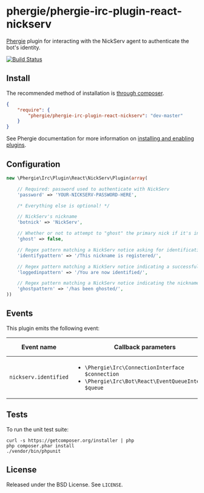 # phergie/phergie-irc-plugin-react-nickserv

[Phergie](http://github.com/phergie/phergie-irc-bot-react/) plugin for interacting with the NickServ agent to authenticate the bot's identity.

[![Build Status](https://secure.travis-ci.org/phergie/phergie-irc-plugin-react-nickserv.png?branch=master)](http://travis-ci.org/phergie/phergie-irc-plugin-react-nickserv)

## Install

The recommended method of installation is [through composer](http://getcomposer.org).

```JSON
{
    "require": {
        "phergie/phergie-irc-plugin-react-nickserv": "dev-master"
    }
}
```

See Phergie documentation for more information on
[installing and enabling plugins](https://github.com/phergie/phergie-irc-bot-react/wiki/Usage#plugins).

## Configuration

```php
new \Phergie\Irc\Plugin\React\NickServ\Plugin(array(

    // Required: password used to authenticate with NickServ
    'password' => 'YOUR-NICKSERV-PASSWORD-HERE',

    /* Everything else is optional! */

    // NickServ's nickname
    'botnick' => 'NickServ',

    // Whether or not to attempt to "ghost" the primary nick if it's in use
    'ghost' => false,

    // Regex pattern matching a NickServ notice asking for identification
    'identifypattern' => '/This nickname is registered/',

    // Regex pattern matching a NickServ notice indicating a successful login
    'loggedinpattern' => '/You are now identified/',

    // Regex pattern matching a NickServ notice indicating the nickname has been ghosted
    'ghostpattern' => '/has been ghosted/',
))
```

## Events

This plugin emits the following event:

Event name | Callback parameters | Emitted on
-----------|---------------------|-----------
`nickserv.identified` | <ul><li>`\Phergie\Irc\ConnectionInterface $connection`</li><li>`\Phergie\Irc\Bot\React\EventQueueInterface $queue`</li></ul> | Successful NickServ login

## Tests

To run the unit test suite:

```
curl -s https://getcomposer.org/installer | php
php composer.phar install
./vendor/bin/phpunit
```

## License

Released under the BSD License. See `LICENSE`.
